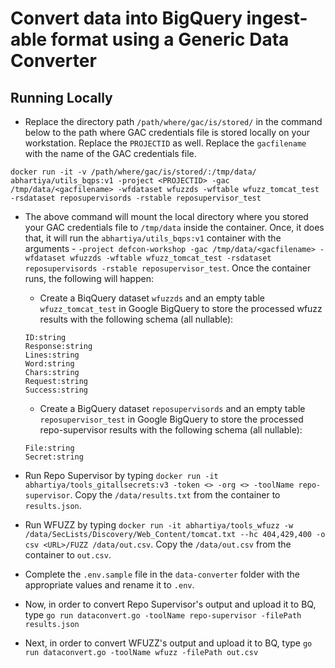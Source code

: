 # Convert data into BigQuery ingest-able format using a Generic Data Converter

## Running Locally
* Replace the directory path `/path/where/gac/is/stored/` in the command below to the path where GAC credentials file is stored locally on your workstation. Replace the `PROJECTID` as well. Replace the `gacfilename` with the name of the GAC credentials file.

`docker run -it -v /path/where/gac/is/stored/:/tmp/data/ abhartiya/utils_bqps:v1 -project <PROJECTID> -gac /tmp/data/<gacfilename> -wfdataset wfuzzds -wftable wfuzz_tomcat_test -rsdataset reposupervisords -rstable reposupervisor_test`

* The above command will mount the local directory where you stored your GAC credentials file to `/tmp/data` inside the container. Once, it does that, it will run the `abhartiya/utils_bqps:v1` container with the arguments - `-project defcon-workshop -gac /tmp/data/<gacfilename> -wfdataset wfuzzds -wftable wfuzz_tomcat_test -rsdataset reposupervisords -rstable reposupervisor_test`. Once the container runs, the following will happen:

    * Create a BiqQuery dataset `wfuzzds` and an empty table `wfuzz_tomcat_test` in Google BigQuery to store the processed wfuzz results with the following schema (all nullable):

    ```
    ID:string
    Response:string
    Lines:string
    Word:string
    Chars:string
    Request:string
    Success:string
    ```

    * Create a BigQuery dataset `reposupervisords` and an empty table `reposupervisor_test` in Google BigQuery to store the processed repo-supervisor results with the following schema (all nullable):

    ```
    File:string
    Secret:string
    ```

* Run Repo Supervisor by typing `docker run -it abhartiya/tools_gitallsecrets:v3 -token <> -org <> -toolName repo-supervisor`. Copy the `/data/results.txt` from the container to `results.json`.

* Run WFUZZ by typing `docker run -it abhartiya/tools_wfuzz -w /data/SecLists/Discovery/Web_Content/tomcat.txt --hc 404,429,400 -o csv <URL>/FUZZ /data/out.csv`. Copy the `/data/out.csv` from the container to `out.csv`.

* Complete the `.env.sample` file in the `data-converter` folder with the appropriate values and rename it to `.env`.

* Now, in order to convert Repo Supervisor's output and upload it to BQ, type `go run dataconvert.go -toolName repo-supervisor -filePath results.json`

* Next, in order to convert WFUZZ's output and upload it to BQ, type `go run dataconvert.go -toolName wfuzz -filePath out.csv`
